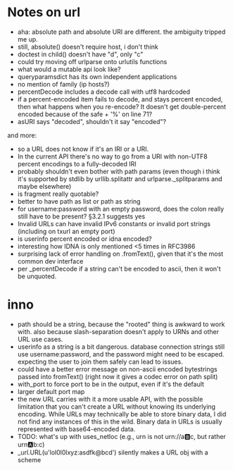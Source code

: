# Notes on url

* aha: absolute path and absolute URI are different. the ambiguity
  tripped me up.
* still, absolute() doesn't require host, i don't think
* doctest in child() doesn't have "d", only "c"
* could try moving off urlparse onto urlutils functions
* what would a mutable api look like?
* queryparamsdict has its own independent applications
* no mention of family (ip hosts?)
* percentDecode includes a decode call with utf8 hardcoded
* if a percent-encoded item fails to decode, and stays percent
  encoded, then what happens when you re-encode? It doesn't get
  double-percent encoded because of the safe + '%' on line 71?
* asURI says "decoded", shouldn't it say "encoded"?

and more:

* so a URL does not know if it's an IRI or a URI.
* In the current API there's no way to go from a URI with non-UTF8
  percent encodings to a fully-decoded IRI
* probably shouldn't even bother with path params (even though i think
  it's supported by stdlib by urllib.splitattr and
  urlparse._splitparams and maybe elsewhere)
* is fragment really quotable?
* better to have path as list or path as string
* for username:password with an empty password, does the colon really still
  have to be present? §3.2.1 suggests yes
* Invalid URLs can have invalid IPv6 constants or invalid port strings
  (including on txurl an empty port)
* is userinfo percent encoded or idna encoded?
* interesting how IDNA is only mentioned <5 times in RFC3986
* surprising lack of error handling on .fromText(), given that it's
  the most common dev interface
* per _percentDecode if a string can't be encoded to ascii, then it
  won't be unquoted.


# inno

* path should be a string, because the "rooted" thing is awkward to
  work with. also because slash-separation doesn't apply to URNs and
  other URL use cases.
* userinfo as a string is a bit dangerous. database connection strings
  still use username:password, and the password might need to be
  escaped. expecting the user to join them safely can lead to issues.
* could have a better error message on non-ascii encoded bytestrings
  passed into fromText() (right now it gives a codec error on path
  split)
* with_port to force port to be in the output, even if it's the default
* larger default port map
* the new URL carries with it a more usable API, with the possible
  limitation that you can't create a URL without knowing its
  underlying encoding. While URLs may technically be able to store
  binary data, I did not find any instances of this in the
  wild. Binary data in URLs is usually represented with base64-encoded
  data.
* TODO: what's up with uses_netloc (e.g., urn is not urn://a:b:c, but
  rather urn:a:b:c)
* _url.URL(u'lol0l0lxyz:asdfk@bcd') silently makes a URL obj with a scheme
